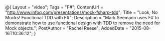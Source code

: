 @{
    Layout = "video";
    Tags = "F#";
    ContentUrl = "http://www.infoq.com/presentations/mock-fsharp-tdd";
    Title = "Look, No Mocks! Functional TDD with F#";
    Description = "Mark Seemann uses F# to demonstrate how to use functional design with TDD to remove the need for Mock objects.";
    PostAuthor = "Rachel Reese";
    AddedDate = "2015-08-16T10:36:12";
}
